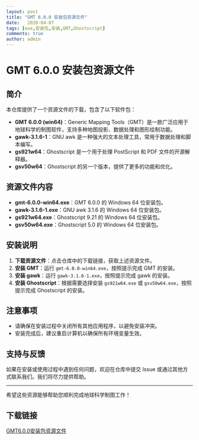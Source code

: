 ```yaml
---
layout: post
title: "GMT 6.0.0 安装包资源文件"
date:   2020-04-07
tags: [exe,安装包,安装,GMT,Ghostscript]
comments: true
author: admin
---
```

# GMT 6.0.0 安装包资源文件

## 简介

本仓库提供了一个资源文件的下载，包含了以下软件包：

- **GMT 6.0.0 (win64)**：Generic Mapping Tools（GMT）是一款广泛应用于地球科学的制图软件，支持多种地图投影、数据处理和图形绘制功能。
- **gawk-3.1.6-1**：GNU awk 是一种强大的文本处理工具，常用于数据处理和脚本编写。
- **gs921w64**：Ghostscript 是一个用于处理 PostScript 和 PDF 文件的开源解释器。
- **gsv50w64**：Ghostscript 的另一个版本，提供了更多的功能和优化。

## 资源文件内容

- **gmt-6.0.0-win64.exe**：GMT 6.0.0 的 Windows 64 位安装包。
- **gawk-3.1.6-1.exe**：GNU awk 3.1.6 的 Windows 64 位安装包。
- **gs921w64.exe**：Ghostscript 9.21 的 Windows 64 位安装包。
- **gsv50w64.exe**：Ghostscript 5.0 的 Windows 64 位安装包。

## 安装说明

1. **下载资源文件**：点击仓库中的下载链接，获取上述资源文件。
2. **安装 GMT**：运行 `gmt-6.0.0-win64.exe`，按照提示完成 GMT 的安装。
3. **安装 gawk**：运行 `gawk-3.1.6-1.exe`，按照提示完成 gawk 的安装。
4. **安装 Ghostscript**：根据需要选择安装 `gs921w64.exe` 或 `gsv50w64.exe`，按照提示完成 Ghostscript 的安装。

## 注意事项

- 请确保在安装过程中关闭所有其他应用程序，以避免安装冲突。
- 安装完成后，建议重启计算机以确保所有环境变量生效。

## 支持与反馈

如果在安装或使用过程中遇到任何问题，欢迎在仓库中提交 Issue 或通过其他方式联系我们。我们将尽力提供帮助。

---

希望这些资源能够帮助您顺利完成地球科学制图工作！

## 下载链接

[GMT6.0.0安装包资源文件](https://pan.quark.cn/s/759de5238ea7)